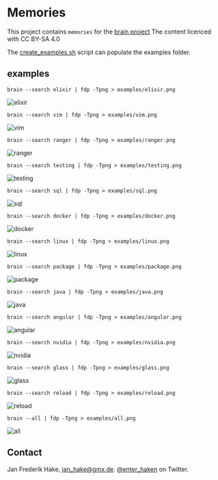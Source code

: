 # Memories

This project contains `memories` for the [brain project][brain]
The content licenced with CC BY-SA 4.0

The [create_examples.sh](create_examples.sh) script can populate the examples folder.

## examples

    brain --search elixir | fdp -Tpng > examples/elixir.png

![elixir](examples/elixir.png)

    brain --search vim | fdp -Tpng > examples/vim.png

![vim](examples/vim.png)

    brain --search ranger | fdp -Tpng > examples/ranger.png

![ranger](examples/ranger.png)

    brain --search testing | fdp -Tpng > examples/testing.png

![testing](examples/testing.png)

    brain --search sql | fdp -Tpng > examples/sql.png
  
![sql](examples/sql.png)

    brain --search docker | fdp -Tpng > examples/docker.png

![docker](examples/docker.png)

    brain --search linux | fdp -Tpng > examples/linux.png

![linux](examples/linux.png)

    brain --search package | fdp -Tpng > examples/package.png

![package](examples/package.png)

    brain --search java | fdp -Tpng > examples/java.png

![java](examples/java.png)

    brain --search angular | fdp -Tpng > examples/angular.png

![angular](examples/angular.png)

    brain --search nvidia | fdp -Tpng > examples/nvidia.png

![nvidia](examples/nvidia.png)

    brain --search glass | fdp -Tpng > examples/glass.png

![glass](examples/glass.png)

    brain --search reload | fdp -Tpng > examples/reload.png

![reload](examples/reload.png)

    brain --all | fdp -Tpng > examples/all.png

![all](examples/all.png)


## Contact

Jan Frederik Hake, <jan_hake@gmx.de>. [@enter_haken](https://twitter.com/enter_haken) on Twitter.

[brain]: https://github.com/enter-haken/brain

